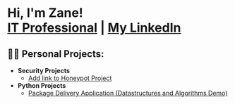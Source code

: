 <h1>Hi, I'm Zane! <br/><a href="https://github.com/Zzzanelyle">IT Professional</a> | <a href="https://www.linkedin.com/in/zane-lyle-a54199155/">My LinkedIn</a> </h1>

<h2>👨‍💻 Personal Projects:</h2>

- <b>Security Projects</b>
  - [Add link to Honeypot Project](https://github.com/joshmadakor1/Algorithms-Practice)
- <b>Python Projects</b>
  - [Package Delivery Application (Datastructures and Algorithms Demo)](https://github.com/joshmadakor1/Package-Delivery-Pathfinding-Algorithm)




<!--
**joshmadakor1/joshmadakor1** is a ✨ _special_ ✨ repository because its `README.md` (this file) appears on your GitHub profile.

Here are some ideas to get you started:

- 🔭 I’m currently working on ...
- 🌱 I’m currently learning ...
- 👯 I’m looking to collaborate on ...
- 🤔 I’m looking for help with ...
- 💬 Ask me about ...
- 📫 How to reach me: ...
- 😄 Pronouns: ...
- ⚡ Fun fact: ...
-->
